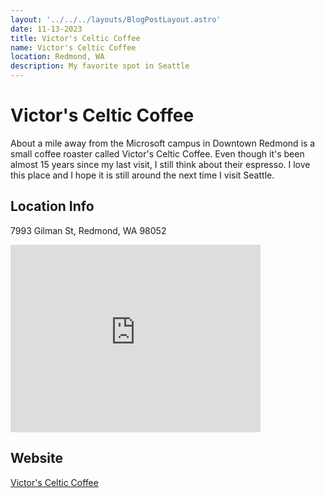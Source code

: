 ```yaml
---
layout: '../../../layouts/BlogPostLayout.astro'
date: 11-13-2023
title: Victor's Celtic Coffee
name: Victor's Celtic Coffee
location: Redmond, WA
description: My favorite spot in Seattle
---
```


# Victor's Celtic Coffee

About a mile away from the Microsoft campus in Downtown Redmond is a small coffee roaster called Victor's Celtic Coffee.  Even though it's been almost 15 years since my last visit, I still think about their espresso.  I love this place and I hope it is still around the next time I visit Seattle.

## Location Info

7993 Gilman St, Redmond, WA 98052  

<iframe src="https://www.google.com/maps/embed?pb=!1m18!1m12!1m3!1d2686.508729446133!2d-122.12455852360311!3d47.67453937119611!2m3!1f0!2f0!3f0!3m2!1i1024!2i768!4f13.1!3m3!1m2!1s0x549072b21e0c25fd%3A0x68c462f6024d53bc!2sVictor&#39;s%20Celtic%20Coffee%20%26%20Roasters!5e0!3m2!1sen!2sus!4v1699920286026!5m2!1sen!2sus" width="400" height="300" style="border:0;" allowfullscreen="" loading="lazy" referrerpolicy="no-referrer-when-downgrade"></iframe>

## Website
[Victor's Celtic Coffee](https://victorscelticcoffee.com/)
